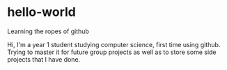 # hello-world
Learning the ropes of github

Hi, I'm a year 1 student studying computer science, first time using github.
Trying to master it for future group projects as well as to store some side projects that I have done.
